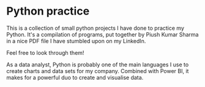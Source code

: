 # Python practice

This is a collection of small python projects I have done to practice my Python. It's a compilation of programs, put together by Piush Kumar Sharma in a nice PDF file I have stumbled upon on my LinkedIn.

Feel free to look through them!

As a data analyst, Python is probably one of the main languages I use to create charts and data sets for my company. Combined with Power BI, it makes for a powerful duo to create and visualise data.
